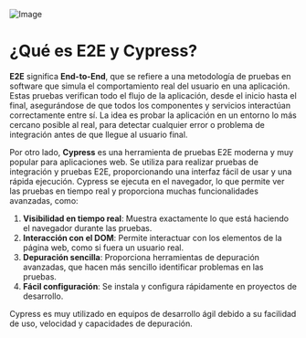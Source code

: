 ![Image](https://github.com/user-attachments/assets/3382012a-2294-4144-8dc3-a3a4d28ccdc6)

# ¿Qué es E2E y Cypress?

**E2E** significa **End-to-End**, que se refiere a una metodología de pruebas en software que simula el comportamiento real del usuario en una aplicación. Estas pruebas verifican todo el flujo de la aplicación, desde el inicio hasta el final, asegurándose de que todos los componentes y servicios interactúan correctamente entre sí. La idea es probar la aplicación en un entorno lo más cercano posible al real, para detectar cualquier error o problema de integración antes de que llegue al usuario final.

Por otro lado, **Cypress** es una herramienta de pruebas E2E moderna y muy popular para aplicaciones web. Se utiliza para realizar pruebas de integración y pruebas E2E, proporcionando una interfaz fácil de usar y una rápida ejecución. Cypress se ejecuta en el navegador, lo que permite ver las pruebas en tiempo real y proporciona muchas funcionalidades avanzadas, como:

1. **Visibilidad en tiempo real**: Muestra exactamente lo que está haciendo el navegador durante las pruebas.
2. **Interacción con el DOM**: Permite interactuar con los elementos de la página web, como si fuera un usuario real.
3. **Depuración sencilla**: Proporciona herramientas de depuración avanzadas, que hacen más sencillo identificar problemas en las pruebas.
4. **Fácil configuración**: Se instala y configura rápidamente en proyectos de desarrollo.

Cypress es muy utilizado en equipos de desarrollo ágil debido a su facilidad de uso, velocidad y capacidades de depuración.
